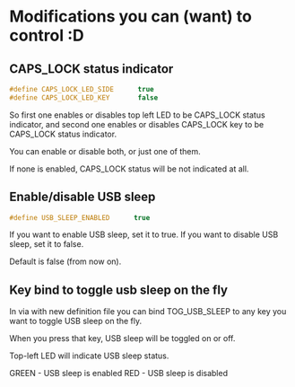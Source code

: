 # Modifications you can (want) to control :D



## CAPS_LOCK status indicator

```c
#define CAPS_LOCK_LED_SIDE      true
#define CAPS_LOCK_LED_KEY       false
```

So first one enables or disables top left LED to be CAPS_LOCK status indicator, and second one enables or disables CAPS_LOCK key to be CAPS_LOCK status indicator.

You can enable or disable both, or just one of them.

If none is enabled, CAPS_LOCK status will be not indicated at all.



## Enable/disable USB sleep


```c
#define USB_SLEEP_ENABLED      true
```


If you want to enable USB sleep, set it to true. If you want to disable USB sleep, set it to false.

Default is false (from now on).

## Key bind to toggle usb sleep on the fly

In via with new definition file you can bind TOG_USB_SLEEP to any key you want to toggle USB sleep on the fly.

When you press that key, USB sleep will be toggled on or off.

Top-left LED will indicate USB sleep status.

GREEN - USB sleep is enabled
RED - USB sleep is disabled

<!-- ## Autocorrection

This feature enabled by default, and it will autocorrect some common mistakes like "teh" to "the" or "dont" to "don't".

Dictionary is located in `nuphy/gem80/ansi/dict.txt` file.

To re-generate header file ater dictionary changes run `qmk generate-autocorrect-data keyboards/nuphy/gem80/ansi/dict.txt` command. (I hope that default keyboard and keymap are set to gem80), otherwise use appropriate -kb -km values.

If you want to disable this feature, set `AUTOCORRECT_ENABLE = no` in `nuphy/gem80/ansu/rules.mk` file. -->


